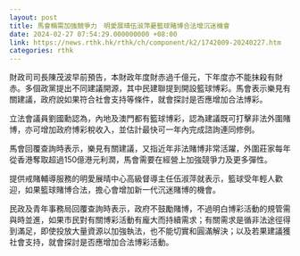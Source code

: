```yaml
---
layout: post
title: 馬會稱需加強競爭力　明愛展晴伍淑萍憂籃球賭博合法增沉迷機會
date: 2024-02-27 07:54:29.000000000 +08:00
link: https://news.rthk.hk/rthk/ch/component/k2/1742009-20240227.htm
categories: rthk
---
```


財政司司長陳茂波早前預告，本財政年度財赤過千億元，下年度亦不能抹殺有財赤。多個政黨提出不同建議開源，其中民建聯提到開設籃球博彩。馬會表示樂見有關建議，政府說如果符合社會支持等條件，就會探討是否應增加合法博彩。

立法會議員劉國勳認為，內地及澳門都有籃球博彩，認為建議既可打擊非法外圍賭博，亦可增加政府博彩稅收入，並估計最快可一年內完成諮詢連同修例。

馬會回覆查詢時表示，樂見有關建議，又指近年非法賭博非常活躍，外圍莊家每年從香港奪取超過150億港元利潤，馬會需要在經營上加強競爭力及更多彈性。

提供戒賭輔導服務的明愛展晴中心高級督導主任伍淑萍就表示，籃球受年輕人歡迎，如果籃球賭博合法，擔心會增加新一代沉迷賭博的機會。

民政及青年事務局回覆查詢時表示，政府不鼓勵賭博，不過明白博彩活動的規管需與時並進，如果市民對有關博彩活動有龐大而持續需求；有關需求是循非法途徑得到滿足，即使投放大量資源以加強執法，也不能切實和圓滿解決；以及若果建議獲社會支持，就會探討是否應增加合法博彩活動。
